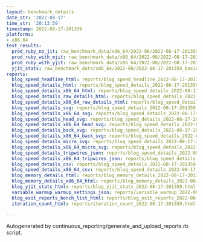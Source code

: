 ```yaml
---
layout: benchmark_details
date_str: '2022-08-17'
time_str: '20:13:59'
timestamp: 2022-08-17-201359
platforms:
- x86_64
test_results:
  prod_ruby_no_jit: raw_benchmark_data/x86_64/2022-08/2022-08-17-201359_basic_benchmark_prod_ruby_no_jit.json
  prod_ruby_with_mjit: raw_benchmark_data/x86_64/2022-08/2022-08-17-201359_basic_benchmark_prod_ruby_with_mjit.json
  prod_ruby_with_yjit: raw_benchmark_data/x86_64/2022-08/2022-08-17-201359_basic_benchmark_prod_ruby_with_yjit.json
  yjit_stats: raw_benchmark_data/x86_64/2022-08/2022-08-17-201359_basic_benchmark_yjit_stats.json
reports:
  blog_speed_headline_html: reports/blog_speed_headline_2022-08-17-201359.html
  blog_speed_details_html: reports/blog_speed_details_2022-08-17-201359.html
  blog_speed_details_x86_64_html: reports/blog_speed_details_2022-08-17-201359.x86_64.html
  blog_speed_details_raw_details_html: reports/blog_speed_details_2022-08-17-201359.raw_details.html
  blog_speed_details_x86_64_raw_details_html: reports/blog_speed_details_2022-08-17-201359.x86_64.raw_details.html
  blog_speed_details_svg: reports/blog_speed_details_2022-08-17-201359.svg
  blog_speed_details_x86_64_svg: reports/blog_speed_details_2022-08-17-201359.x86_64.svg
  blog_speed_details_head_svg: reports/blog_speed_details_2022-08-17-201359.head.svg
  blog_speed_details_x86_64_head_svg: reports/blog_speed_details_2022-08-17-201359.x86_64.head.svg
  blog_speed_details_back_svg: reports/blog_speed_details_2022-08-17-201359.back.svg
  blog_speed_details_x86_64_back_svg: reports/blog_speed_details_2022-08-17-201359.x86_64.back.svg
  blog_speed_details_micro_svg: reports/blog_speed_details_2022-08-17-201359.micro.svg
  blog_speed_details_x86_64_micro_svg: reports/blog_speed_details_2022-08-17-201359.x86_64.micro.svg
  blog_speed_details_tripwires_json: reports/blog_speed_details_2022-08-17-201359.tripwires.json
  blog_speed_details_x86_64_tripwires_json: reports/blog_speed_details_2022-08-17-201359.x86_64.tripwires.json
  blog_speed_details_csv: reports/blog_speed_details_2022-08-17-201359.csv
  blog_speed_details_x86_64_csv: reports/blog_speed_details_2022-08-17-201359.x86_64.csv
  blog_memory_details_html: reports/blog_memory_details_2022-08-17-201359.html
  blog_memory_details_x86_64_html: reports/blog_memory_details_2022-08-17-201359.x86_64.html
  blog_yjit_stats_html: reports/blog_yjit_stats_2022-08-17-201359.html
  variable_warmup_warmup_settings_json: reports/variable_warmup_2022-08-17-201359.warmup_settings.json
  blog_exit_reports_bench_list_html: reports/blog_exit_reports_2022-08-17-201359.bench_list.html
  iteration_count_html: reports/iteration_count_2022-08-17-201359.html

---
```

Autogenerated by continuous_reporting/generate_and_upload_reports.rb script.

